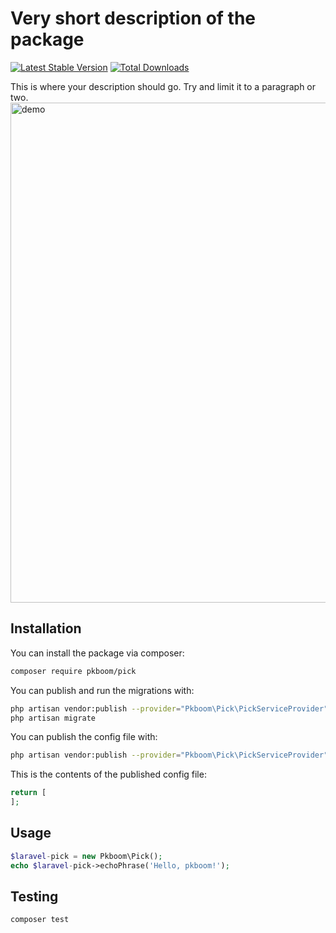 # Very short description of the package

[![Latest Stable Version](https://poser.pugx.org/pkboom/laravel-pick/v)](//packagist.org/packages/pkboom/laravel-pick)
[![Total Downloads](https://poser.pugx.org/pkboom/laravel-pick/downloads)](//packagist.org/packages/pkboom/laravel-pick)

This is where your description should go. Try and limit it to a paragraph or two.
<img src="/images/demo.png" width="800"  title="demo">

## Installation

You can install the package via composer:

```bash
composer require pkboom/pick
```

You can publish and run the migrations with:

```bash
php artisan vendor:publish --provider="Pkboom\Pick\PickServiceProvider" --tag="laravel-pick-migrations"
php artisan migrate
```

You can publish the config file with:

```bash
php artisan vendor:publish --provider="Pkboom\Pick\PickServiceProvider" --tag="laravel-pick-config"
```

This is the contents of the published config file:

```php
return [
];
```

## Usage

```php
$laravel-pick = new Pkboom\Pick();
echo $laravel-pick->echoPhrase('Hello, pkboom!');
```

## Testing

```bash
composer test
```
